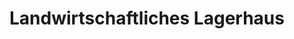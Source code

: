 ---
title: "Landwirtschaftliches Lagerhaus"
url: /amorbach/landwirtschaftliches-lagerhaus/
shop: Garten-Center
---